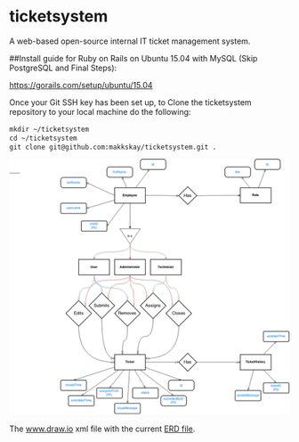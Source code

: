 # ticketsystem

A web-based open-source internal IT ticket management system.


##Install guide for Ruby on Rails on Ubuntu 15.04 with MySQL (Skip PostgreSQL and Final Steps):

https://gorails.com/setup/ubuntu/15.04

Once your Git SSH key has been set up, to Clone the ticketsystem repository to your local machine do the following:

	mkdir ~/ticketsystem
	cd ~/ticketsystem
	git clone git@github.com:makkskay/ticketsystem.git .


![Alt text](/app/assets/images/tsERD.png?raw=true "tsEntityRelationDiagram")


The www.draw.io xml file with the current [ERD file](tsERD.xml).